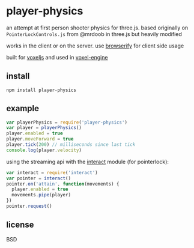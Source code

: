 # player-physics

an attempt at first person shooter physics for three.js. based originally on `PointerLockControls.js` from @mrdoob in three.js but heavily modified

works in the client or on the server. use [browserify](http://browserify.org) for client side usage

built for [voxeljs](http://voxeljs.com) and used in [voxel-engine](https://github.com/maxogden/voxel-engine)

## install

`npm install player-physics`

## example

```javascript
var playerPhysics = require('player-physics')
var player = playerPhysics()
player.enabled = true
player.moveForward = true
player.tick(200) // milliseconds since last tick
console.log(player.velocity)
```

using the streaming api with the [interact](https://github.com/chrisdickinson/interact) module (for pointerlock):

```javascript
var interact = require('interact')
var pointer = interact()
pointer.on('attain', function(movements) {
  player.enabled = true
  movements.pipe(player)
})
pointer.request()
```

## license

BSD
